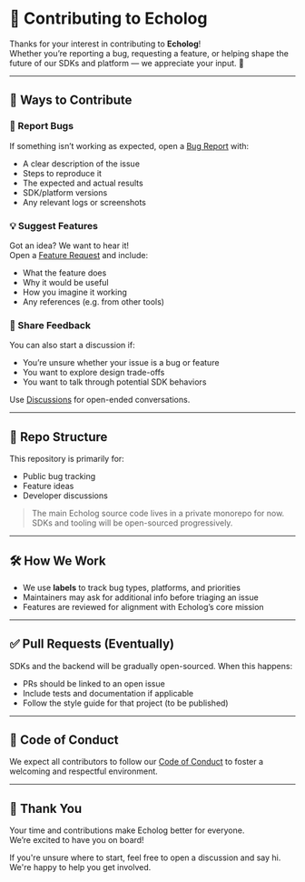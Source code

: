# 🤝 Contributing to Echolog

Thanks for your interest in contributing to **Echolog**!  
Whether you’re reporting a bug, requesting a feature, or helping shape the future of our SDKs and platform — we appreciate your input. 💙

---

## 📝 Ways to Contribute

### 🐛 Report Bugs
If something isn’t working as expected, open a [Bug Report](https://github.com/Echolog-Org/Echolog-public/issues/new?assignees=&labels=bug&template=bug_report.md) with:
- A clear description of the issue
- Steps to reproduce it
- The expected and actual results
- SDK/platform versions
- Any relevant logs or screenshots

### 💡 Suggest Features
Got an idea? We want to hear it!  
Open a [Feature Request](https://github.com/Echolog-Org/Echolog-public/issues/new?assignees=&labels=enhancement&template=feature_request.md) and include:
- What the feature does
- Why it would be useful
- How you imagine it working
- Any references (e.g. from other tools)

### 🧠 Share Feedback
You can also start a discussion if:
- You’re unsure whether your issue is a bug or feature
- You want to explore design trade-offs
- You want to talk through potential SDK behaviors

Use [Discussions](https://github.com/Echolog-Org/Echolog-public/discussions) for open-ended conversations.

---

## 📂 Repo Structure

This repository is primarily for:
- Public bug tracking
- Feature ideas
- Developer discussions

> The main Echolog source code lives in a private monorepo for now. SDKs and tooling will be open-sourced progressively.

---

## 🛠 How We Work

- We use **labels** to track bug types, platforms, and priorities
- Maintainers may ask for additional info before triaging an issue
- Features are reviewed for alignment with Echolog’s core mission

---

## ✅ Pull Requests (Eventually)

SDKs and the backend will be gradually open-sourced. When this happens:
- PRs should be linked to an open issue
- Include tests and documentation if applicable
- Follow the style guide for that project (to be published)

---

## 🧼 Code of Conduct

We expect all contributors to follow our [Code of Conduct](./CODE_OF_CONDUCT.md) to foster a welcoming and respectful environment.

---

## 🙌 Thank You

Your time and contributions make Echolog better for everyone.  
We’re excited to have you on board!

If you're unsure where to start, feel free to open a discussion and say hi. We're happy to help you get involved.
